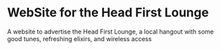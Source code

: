 # WebSite for the Head First Lounge
 A website to advertise the Head First Lounge, a local hangout with some good tunes, refreshing elixirs, and wireless access
